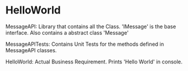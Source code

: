 # HelloWorld

MessageAPI: Library that contains all the Class. 'IMessage' is the base interface. Also contains a abstract class 'Message'

MessageAPITests: Contains Unit Tests for the methods defined in MessageAPI classes.

HelloWorld: Actual Business Requirement. Prints 'Hello World' in console.

